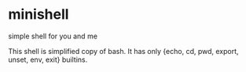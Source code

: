 # minishell
simple shell for you and me

This shell is simplified copy of bash. It has only {echo, cd, pwd, export, unset, env, exit} builtins. 
